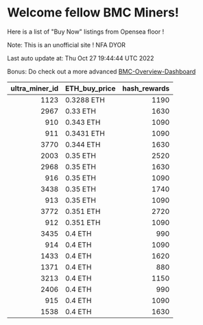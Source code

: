 # Welcome fellow BMC Miners!
Here is a list of "Buy Now" listings from Opensea floor !

Note: This is an unofficial site ! NFA DYOR

Last auto update at: Thu Oct 27 19:44:44 UTC 2022

Bonus: Do check out a more advanced [BMC-Overview-Dashboard](https://dune.com/defifunk/BMC-Overview-Dashboard)


|   ultra_miner_id | ETH_buy_price   |   hash_rewards |
|-----------------:|:----------------|---------------:|
|             1123 | 0.3288 ETH      |           1190 |
|             2967 | 0.33 ETH        |           1630 |
|              910 | 0.343 ETH       |           1090 |
|              911 | 0.3431 ETH      |           1090 |
|             3770 | 0.344 ETH       |           1630 |
|             2003 | 0.35 ETH        |           2520 |
|             2968 | 0.35 ETH        |           1630 |
|              916 | 0.35 ETH        |           1090 |
|             3438 | 0.35 ETH        |           1740 |
|              913 | 0.35 ETH        |           1090 |
|             3772 | 0.351 ETH       |           2720 |
|              912 | 0.351 ETH       |           1090 |
|             3435 | 0.4 ETH         |            990 |
|              914 | 0.4 ETH         |           1090 |
|             1433 | 0.4 ETH         |           1620 |
|             1371 | 0.4 ETH         |            880 |
|             3213 | 0.4 ETH         |           1150 |
|             2406 | 0.4 ETH         |            990 |
|              915 | 0.4 ETH         |           1090 |
|             1538 | 0.4 ETH         |           1630 |